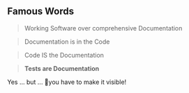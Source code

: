 ## Famous Words

> Working Software over comprehensive Documentation

> Documentation is in the Code

> Code IS the Documentation

> __Tests are Documentation__

<div class="hint">
Yes ... but ... you have to make it visible! 
</div>
